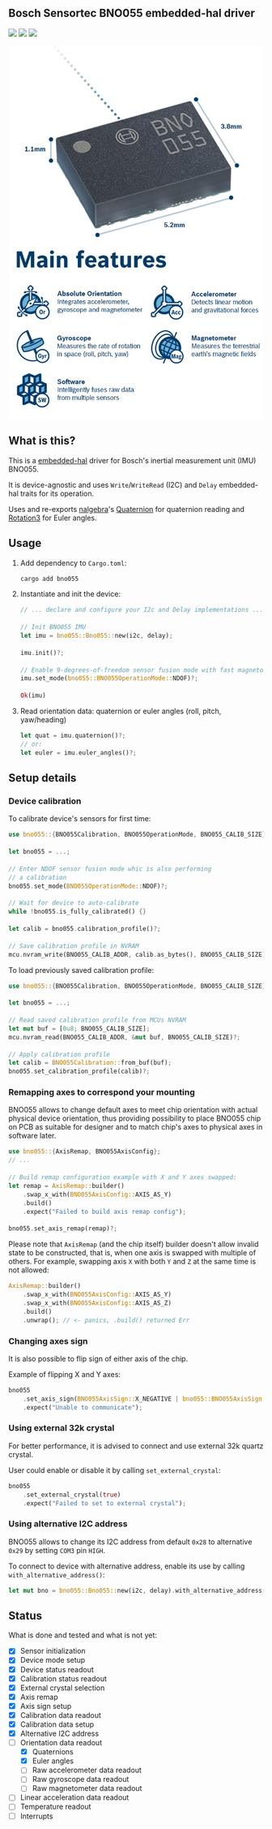 ## Bosch Sensortec BNO055 embedded-hal driver

![](https://img.shields.io/travis/eupn/bno055.svg?style=flat)
![](https://img.shields.io/crates/v/bno055.svg?style=flat)
![](https://img.shields.io/crates/d/bno055.svg?maxAge=3600)

![](bno055.jpg)

## What is this?

This is a [embedded-hal](https://github.com/rust-embedded/embedded-hal) driver for Bosch's inertial measurement unit (IMU) BNO055.

It is device-agnostic and uses `Write`/`WriteRead` (I2C) and `Delay` embedded-hal traits for its operation.

Uses and re-exports [nalgebra](https://www.nalgebra.org/)'s [Quaternion](http://toxiclibs.org/docs/core/toxi/geom/Quaternion.html) for quaternion reading and [Rotation3](https://www.nalgebra.org/rustdoc/nalgebra/geometry/type.Rotation3.html) for Euler angles.

## Usage

1. Add dependency to `Cargo.toml`:

    ```bash
    cargo add bno055
    ```
    
2. Instantiate and init the device:
    ```rust
    // ... declare and configure your I2c and Delay implementations ...
    
    // Init BNO055 IMU
    let imu = bno055::Bno055::new(i2c, delay);
    
    imu.init()?;
    
    // Enable 9-degrees-of-freedom sensor fusion mode with fast magnetometer calibration
    imu.set_mode(bno055::BNO055OperationMode::NDOF)?;
    
    Ok(imu)
    ```

3. Read orientation data: quaternion or euler angles (roll, pitch, yaw/heading)
    ```rust
    let quat = imu.quaternion()?;
    // or:
    let euler = imu.euler_angles()?;
    ```

## Setup details

### Device calibration

To calibrate device's sensors for first time:

```rust
use bno055::{BNO055Calibration, BNO055OperationMode, BNO055_CALIB_SIZE};

let bno055 = ...;

// Enter NDOF sensor fusion mode whic is also performing
// a calibration
bno055.set_mode(BNO055OperationMode::NDOF)?;

// Wait for device to auto-calibrate
while !bno055.is_fully_calibrated() {}

let calib = bno055.calibration_profile()?;

// Save calibration profile in NVRAM
mcu.nvram_write(BNO055_CALIB_ADDR, calib.as_bytes(), BNO055_CALIB_SIZE)?;
```

To load previously saved calibration profile:

```rust
use bno055::{BNO055Calibration, BNO055OperationMode, BNO055_CALIB_SIZE};

let bno055 = ...;

// Read saved calibration profile from MCUs NVRAM
let mut buf = [0u8; BNO055_CALIB_SIZE];
mcu.nvram_read(BNO055_CALIB_ADDR, &mut buf, BNO055_CALIB_SIZE)?;

// Apply calibration profile
let calib = BNO055Calibration::from_buf(buf);
bno055.set_calibration_profile(calib)?;
```

### Remapping axes to correspond your mounting

BNO055 allows to change default axes to meet chip orientation with
actual physical device orientation, thus providing possibility to place BNO055 
chip on PCB as suitable for designer and to match chip's axes to physical 
axes in software later.

```rust
use bno055::{AxisRemap, BNO055AxisConfig};
// ...

// Build remap configuration example with X and Y axes swapped:
let remap = AxisRemap::builder()
    .swap_x_with(BNO055AxisConfig::AXIS_AS_Y)
    .build()
    .expect("Failed to build axis remap config");
    
bno055.set_axis_remap(remap)?;
```

Please note that `AxisRemap` (and the chip itself) builder doesn't allow invalid state to be constructed,
that is, when one axis is swapped with multiple of others.
For example, swapping axis `X` with both `Y` and `Z` at the same time is not allowed:

```rust
AxisRemap::builder()
    .swap_x_with(BNO055AxisConfig::AXIS_AS_Y)
    .swap_x_with(BNO055AxisConfig::AXIS_AS_Z)
    .build()
    .unwrap(); // <- panics, .build() returned Err
``` 

### Changing axes sign

It is also possible to flip sign of either axis of the chip.

Example of flipping X and Y axes:

```rust
bno055
    .set_axis_sign(BNO055AxisSign::X_NEGATIVE | bno055::BNO055AxisSign::Y_NEGATIVE)
    .expect("Unable to communicate");
```

### Using external 32k crystal

For better performance, it is advised to connect and use external 32k quartz crystal.

User could enable or disable it by calling `set_external_crystal`:

```rust
bno055
    .set_external_crystal(true)
    .expect("Failed to set to external crystal");
```

### Using alternative I2C address

BNO055 allows to change its I2C address from default `0x28` to alternative `0x29` by setting
`COM3` pin `HIGH`.

To connect to device with alternative address, enable its use by calling `with_alternative_address()`:

```rust
let mut bno = bno055::Bno055::new(i2c, delay).with_alternative_address();
```

## Status

What is done and tested and what is not yet:

- [x] Sensor initialization
- [x] Device mode setup
- [x] Device status readout
- [x] Calibration status readout
- [x] External crystal selection
- [x] Axis remap
- [x] Axis sign setup
- [x] Calibration data readout
- [x] Calibration data setup
- [x] Alternative I2C address
- [ ] Orientation data readout
    - [x] Quaternions
    - [x] Euler angles
    - [ ] Raw accelerometer data readout
    - [ ] Raw gyroscope data readout
    - [ ] Raw magnetometer data readout
- [ ] Linear acceleration data readout
- [ ] Temperature readout
- [ ] Interrupts
